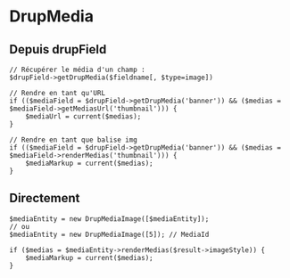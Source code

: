 # DrupMedia

## Depuis drupField

    // Récupérer le média d'un champ :
    $drupField->getDrupMedia($fieldname[, $type=image])

    // Rendre en tant qu'URL
    if (($mediaField = $drupField->getDrupMedia('banner')) && ($medias = $mediaField->getMediasUrl('thumbnail'))) {
        $mediaUrl = current($medias);
    }

    // Rendre en tant que balise img    
    if (($mediaField = $drupField->getDrupMedia('banner')) && ($medias = $mediaField->renderMedias('thumbnail'))) {
        $mediaMarkup = current($medias);
    }


## Directement

    $mediaEntity = new DrupMediaImage([$mediaEntity]);
    // ou
    $mediaEntity = new DrupMediaImage([5]); // MediaId
    
    if ($medias = $mediaEntity->renderMedias($result->imageStyle)) {
        $mediaMarkup = current($medias);
    }